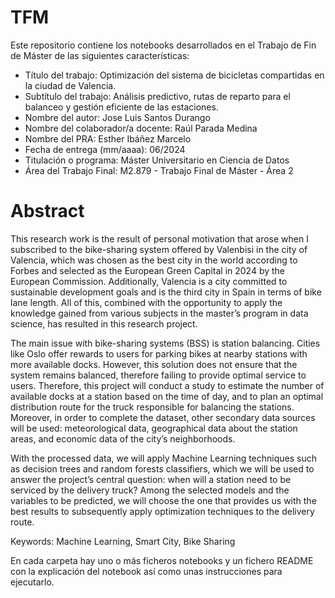 # TFM
Este repositorio contiene los notebooks desarrollados en el Trabajo de Fin de Máster de las siguientes características:

- Título del trabajo: Optimización del sistema de bicicletas compartidas en la ciudad de Valencia.
- Subtítulo del trabajo: Análisis predictivo, rutas de reparto para el balanceo y gestión eficiente de las estaciones.
- Nombre del autor: Jose Luis Santos Durango
- Nombre del colaborador/a docente: Raúl Parada Medina
- Nombre del PRA: Esther Ibáñez Marcelo
- Fecha de entrega (mm/aaaa): 06/2024
- Titulación o programa: Máster Universitario en Ciencia de Datos
- Área del Trabajo Final: M2.879 - Trabajo Final de Máster - Área 2

# Abstract

This research work is the result of personal motivation that arose when I subscribed to the bike-sharing system offered by Valenbisi in the city of Valencia, which was chosen as the best city in the world according to Forbes and selected as the European Green Capital in 2024 by the European Commission. Additionally, Valencia is a city committed to sustainable development goals and is the third city in Spain in terms of bike lane length. All of this, combined with the opportunity to apply the knowledge gained from various subjects in the master’s program in data science, has resulted in this research project.

The main issue with bike-sharing systems (BSS) is station balancing. Cities like Oslo offer rewards to users for parking bikes at nearby stations with more available docks. However, this solution does not ensure that the system remains balanced, therefore failing to provide optimal service to users. Therefore, this project will conduct a study to estimate the number of available docks at a station based on the time of day, and to plan an optimal distribution route for the truck responsible for balancing the stations. Moreover, in order to complete the dataset, other secondary data sources will be used: meteorological data, geographical data about the station areas, and economic data of the city’s neighborhoods.

With the processed data, we will apply Machine Learning techniques such as decision trees and random forests classifiers, which we will be used to answer the project’s central question: when will a station need to be serviced by the delivery truck? Among the selected models and the variables to be predicted, we will choose the one that provides us with the best results to subsequently apply optimization techniques to the delivery route.

Keywords: Machine Learning, Smart City, Bike Sharing

En cada carpeta hay uno o más ficheros notebooks y un fichero README con la explicación del notebook así como unas instrucciones para ejecutarlo.
